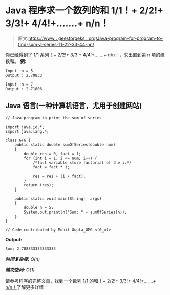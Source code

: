 # Java 程序求一个数列的和 1/1！+ 2/2!+ 3/3!+ 4/4!+…….+ n/n！

> 原文:[https://www . geesforgeks . org/Java-program-for-program-to-find-sum-a-series-11-22-33-44-nn/](https://www.geeksforgeeks.org/java-program-for-program-to-find-the-sum-of-a-series-11-22-33-44-nn/)

你已经得到了 1/1 系列！+ 2/2!+ 3/3!+ 4/4!+…….+ n/n！，求出直到第 n 项的级数和。
**例:**

```
Input :n = 5
Output : 2.70833

Input :n = 7
Output : 2.71806
```

## Java 语言(一种计算机语言，尤用于创建网站)

```
// Java program to print the sum of series

import java.io.*;
import java.lang.*;

class GFG {
    public static double sumOfSeries(double num)
    {
        double res = 0, fact = 1;
        for (int i = 1; i <= num; i++) {
            /*fact variable store factorial of the i.*/
            fact = fact * i;

            res = res + (i / fact);
        }
        return (res);
    }

    public static void main(String[] args)
    {
        double n = 5;
        System.out.println("Sum: " + sumOfSeries(n));
    }
}

// Code contributed by Mohit Gupta_OMG <(0_o)>
```

**Output:** 

```
Sum: 2.708333333333333
```

***时间复杂度:** O(n)*

***辅助空间:** O(1)*

请参考[程序的完整文章，找到一个数列 1/1 的和！+ 2/2!+ 3/3!+ 4/4!+…….+ n/n！](https://www.geeksforgeeks.org/program-to-find-the-sum-of-a-series-11-22-33-44-nn/)了解更多详情！